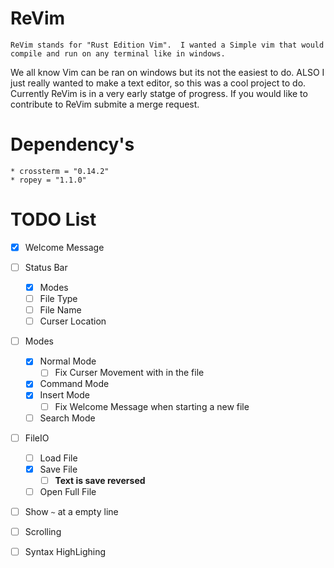 ReVim
=====
    ReVim stands for "Rust Edition Vim".  I wanted a Simple vim that would compile and run on any terminal like in windows.
We all know Vim can be ran on windows but its not the easiest to do.  ALSO I just really wanted to make a text editor,
so this was a cool project to do. Currently ReVim is in a very early statge of progress.  If you would like to contribute
to ReVim submite a merge request.

Dependency's
============
    * crossterm = "0.14.2"
    * ropey = "1.1.0"

TODO List
=========

- [x] Welcome Message
- [ ] Status Bar
    - [x] Modes
    - [ ] File Type
    - [ ] File Name
    - [ ] Curser Location
- [ ] Modes
    - [x] Normal Mode
        - [ ] Fix Curser Movement with in the file
    - [x] Command Mode
    - [x] Insert Mode
        - [ ] Fix Welcome Message when starting a new file
    - [ ] Search Mode
- [ ] FileIO
    - [ ] Load File
    - [x] Save File
        - [ ] **Text is save reversed**
    - [ ] Open Full File
- [ ] Show `~` at a empty line
- [ ] Scrolling
- [ ] Syntax HighLighing

